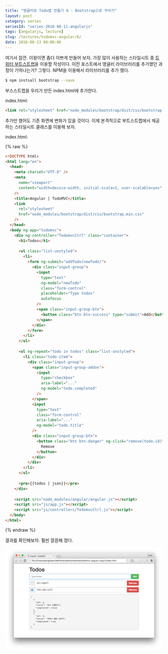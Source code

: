 ```yaml
---
title: "앵귤러로 Todo앱 만들기 6 - Bootstrap으로 꾸미기"
layout: post
category: series
seriesId: "series-2016-06-11-angularjs"
tags: [angularjs, lecture]
slug: /lectures/todomvc-angular/6/
date: 2016-06-13 09:00:06
---
```


여기서 잠깐.
이왕이면 좀더 이쁘게 만들어 보자.
가장 많이 사용하는 스타일시트 중 [트위터 부트스트랩](http://getbootstrap.com)을 이용할 작성이다.
이전 포스트에서 앵귤러 라이브러리를 추가했던 과정이 기억나는가?
그렇다. NPM을 이용해서 라이브러리를 추가 했다.

```bash
$ npm instsall bootstrap --save
```

부스스트랩을 우리가 만든 index.html에 추가한다.

index.html:

```html
<link rel="stylesheet" href="node_modules/bootstrap/dist/css/bootstrap.css" />
```

추가만 했어도 기존 화면에 변화가 있을 것이다.
이제 본격적으로 부트스트랩에서 제공하는 스타일시트 클래스를 이용해 보자.

index.html:

{% raw %}

```html
<!DOCTYPE html>
<html lang="en">
  <head>
    <meta charset="UTF-8" />
    <meta
      name="viewport"
      content="width=device-width, initial-scale=1, user-scalable=yes"
    />
    <title>Angular | TodoMVC</title>
    <link
      rel="stylesheet"
      href="node_modules/bootstrap/dist/css/bootstrap.min.css"
    />
  </head>
  <body ng-app="todomvc">
    <div ng-controller="TodomvcCtrl" class="container">
      <h1>Todos</h1>

      <ul class="list-unstyled">
        <li>
          <form ng-submit="addTodo(newTodo)">
            <div class="input-group">
              <input
                type="text"
                ng-model="newTodo"
                class="form-control"
                placeholder="Type todos"
                autofocus
              />
              <span class="input-group-btn">
                <button class="btn btn-success" type="submit">Add</button>
              </span>
            </div>
          </form>
        </li>
      </ul>

      <ul ng-repeat="todo in todos" class="list-unstyled">
        <li class="todo-item">
          <div class="input-group">
            <span class="input-group-addon">
              <input
                type="checkbox"
                aria-label="..."
                ng-model="todo.completed"
              />
            </span>
            <input
              type="text"
              class="form-control"
              aria-label="..."
              ng-model="todo.title"
            />
            <div class="input-group-btn">
              <button class="btn btn-danger" ng-click="remove(todo.id)">
                Remove
              </button>
            </div>
          </div>
        </li>
      </ul>

      <pre>{{todos | json}}</pre>
    </div>

    <script src="node_modules/angular/angular.js"></script>
    <script src="js/app.js"></script>
    <script src="js/controllers/TodomvcCtrl.js"></script>
  </body>
</html>
```

{% endraw %}

결과를 확인해보자. 훨씬 깔끔해 졌다.

![](/assets/imgs/2016/lecture-todomvc-angular-2-result8.png)
